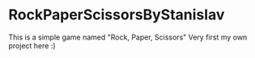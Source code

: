 # RockPaperScissorsByStanislav
This is a simple game named "Rock, Paper, Scissors"
Very first my own project here :)
